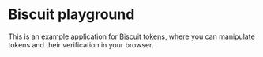 # Biscuit playground

This is an example application for [Biscuit tokens](https://github.com/clevercloud/biscuit),
where you can manipulate tokens and their verification in your browser.
